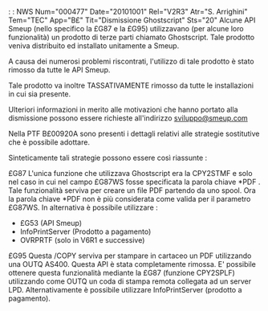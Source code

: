  :  : NWS Num="000477" Date="20101001" Rel="V2R3" Atr="S. Arrighini" Tem="TEC" App="B£" Tit="Dismissione Ghostscript" Sts="20"
Alcune API Smeup (nello specifico la £G87 e la £G95) utilizzavano (per alcune loro funzionalità) un
prodotto di terze parti chiamato Ghostscript.
Tale prodotto veniva distribuito ed installato unitamente a Smeup.

A causa dei numerosi problemi riscontrati, l'utilizzo di tale prodotto è stato rimosso da tutte le API Smeup.

Tale prodotto va inoltre TASSATIVAMENTE rimosso da tutte le installazioni in cui sia presente.

Ulteriori informazioni in merito alle motivazioni che hanno portato alla dismissione possono essere richieste all'indirizzo sviluppo@smeup.com

Nella PTF B£00920A sono presenti i dettagli relativi alle strategie sostitutive che è possibile adottare.

Sinteticamente tali strategie possono essere così riassunte : 

£G87
L'unica funzione che utilizzava Ghostscript era la CPY2STMF e solo nel caso in cui nel campo £G87WS fosse specificata la parola chiave  \*PDF .
Tale funzionalità serviva per creare un file PDF partendo da uno spool.
Ora la parola chiave \*PDF non è più considerata come valida per il parametro £G87WS.
In alternativa è possibile utilizzare : 
- £G53 (API Smeup)
- InfoPrintServer (Prodotto a pagamento)
- OVRPRTF (solo in V6R1 e successive)

£G95
Questa /COPY serviva per stampare in cartaceo un PDF utilizzando una OUTQ AS400.
Questa API è stata completamente rimossa.
E' possibile ottenere questa funzionalità mediante la £G87 (funzione CPY2SPLF) utilizzando come OUTQ
un coda di stampa remota collegata ad un server LPD.
Alternativamente è possibile utilizzare InfoPrintServer (prodotto a pagamento).
